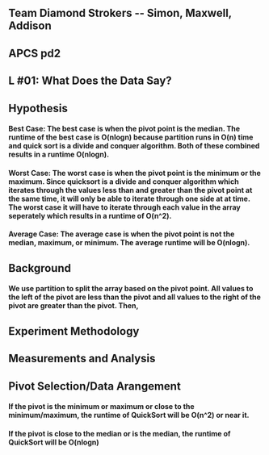 ## Team Diamond Strokers -- Simon, Maxwell, Addison
## APCS pd2
## L #01: What Does the Data Say? 

## Hypothesis
#### Best Case: The best case is when the pivot point is the median. The runtime of the best case is O(nlogn) because partition runs in O(n) time and quick sort is a divide and conquer algorithm. Both of these combined results in a runtime O(nlogn). 
#### Worst Case: The worst case is when the pivot point is the minimum or the maximum. Since quicksort is a divide and conquer algorithm which iterates through the values less than and greater than the pivot point at the same time, it will only be able to iterate through one side at at time. The worst case it will have to iterate through each value in the array seperately which results in a runtime of O(n^2).
#### Average Case: The average case is when the pivot point is not the median, maximum, or minimum. The average runtime will be O(nlogn). 

## Background
#### We use partition to split the array based on the pivot point. All values to the left of the pivot are less than the pivot and all values to the right of the pivot are greater than the pivot. Then, 
## Experiment Methodology

## Measurements and Analysis 

## Pivot Selection/Data Arangement
#### If the pivot is the minimum or maximum or close to the minimum/maximum, the runtime of QuickSort will be O(n^2) or near it. 
#### If the pivot is close to the median or is the median, the runtime of QuickSort will be O(nlogn)


